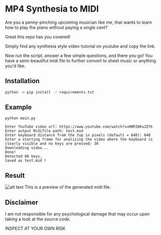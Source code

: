 
# MP4 Synthesia to MIDI

Are you a penny-pinching upcoming musician like me, that wants to learn how to play the piano without paying a single cent?

Great this repo has you covered!

Simply find any synthesia style video-tutorial on youtube and copy the link.

Now run the script, answer a few simple questions, and there you go! You have a semi-beautiful midi file to further convert to sheet music or anything you'd like.


## Installation

```bash
python -m pip install -r requirements.txt
```


## Example

```
python main.py

Enter YouTube video url: https://www.youtube.com/watch?v=HNPZ6KuJZYk
Enter output Midifile path: test.mid
Enter keyboard distance from the top in pixels (default = 640): 640
Enter a starting frame for analizing the video where the keyboard is clearly visible and no keys are pressed: 30
Downloading video...
Done!
Detected 88 keys.
Saved as test.mid !
```

## Result
![alt text](https://github.com/41pha1/MIDI-Converter/blob/main/example-midi.png?width=400)
This is a preview of the generated midi file.

## Disclaimer

I am not responsible for any psychological damage that may occur upon taking a look at the source code.

INSPECT AT YOUR OWN RISK
